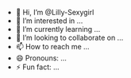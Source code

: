 - 👋 Hi, I’m @Lilly-Sexygirl
- 👀 I’m interested in ...
- 🌱 I’m currently learning ...
- 💞️ I’m looking to collaborate on ...
- 📫 How to reach me ...
- 😄 Pronouns: ...
- ⚡ Fun fact: ...

<!---
Lilly/Lilly is a ✨ special ✨ repository because its `README.md` (this file) appears on your GitHub profile.
You can click the Preview link to take a look at your changes.
--->
